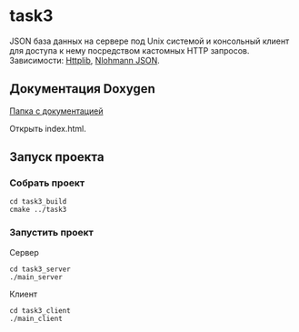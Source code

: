 # task3

JSON база данных на сервере под Unix системой и консольный клиент для доступа к нему посредством кастомных HTTP запросов.
Зависимости: [Httplib](https://github.com/yhirose/cpp-httplib), [Nlohmann JSON](https://github.com/nlohmann/json).

## Документация Doxygen
[Папка с документацией](https://github.com/jakeltree/task3/tree/master/task3/html)

Открыть index.html.

## Запуск проекта 
### Собрать проект
```
cd task3_build
cmake ../task3
```

### Запустить проект
Сервер 
```
cd task3_server
./main_server
```
Клиент
```
cd task3_client
./main_client
```
